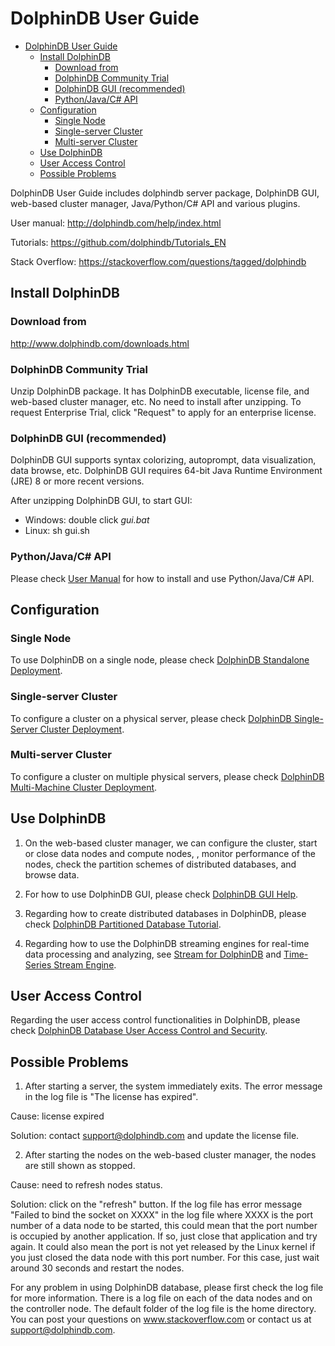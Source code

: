 # DolphinDB User Guide

- [DolphinDB User Guide](#dolphindb-user-guide)
  - [Install DolphinDB](#install-dolphindb)
    - [Download from](#download-from)
    - [DolphinDB Community Trial](#dolphindb-community-trial)
    - [DolphinDB GUI (recommended)](#dolphindb-gui-recommended)
    - [Python/Java/C# API](#pythonjavac-api)
  - [Configuration](#configuration)
    - [Single Node](#single-node)
    - [Single-server Cluster](#single-server-cluster)
    - [Multi-server Cluster](#multi-server-cluster)
  - [Use DolphinDB](#use-dolphindb)
  - [User Access Control](#user-access-control)
  - [Possible Problems](#possible-problems)

DolphinDB User Guide includes dolphindb server package, DolphinDB GUI, web-based cluster manager, Java/Python/C# API and various plugins.

User manual: http://dolphindb.com/help/index.html 

Tutorials: https://github.com/dolphindb/Tutorials_EN 

Stack Overflow: https://stackoverflow.com/questions/tagged/dolphindb 

## Install DolphinDB

### Download from
http://www.dolphindb.com/downloads.html

### DolphinDB Community Trial

Unzip DolphinDB package. It has DolphinDB executable, license file, and web-based cluster manager, etc. No need to install after unzipping. To request Enterprise Trial, click "Request" to apply for an enterprise license. 

### DolphinDB GUI (recommended)

DolphinDB GUI supports syntax colorizing, autoprompt, data visualization, data browse, etc. DolphinDB GUI requires 64-bit Java Runtime Environment (JRE) 8 or more recent versions.

After unzipping DolphinDB GUI, to start GUI:
* Windows: double click *gui.bat*
* Linux: sh gui.sh

### Python/Java/C# API
Please check [User Manual](https://dolphindb.com/help/ProgrammingAPIs/index.html) for how to install and use Python/Java/C# API. 

## Configuration

### Single Node
To use DolphinDB on a single node, please check [DolphinDB Standalone Deployment](standalone_deployment.md).  

### Single-server Cluster
To configure a cluster on a physical server, please check [DolphinDB Single-Server Cluster Deployment](single_machine_cluster_deploy.md). 

### Multi-server Cluster
To configure a cluster on multiple physical servers, please check [DolphinDB Multi-Machine Cluster Deployment](multi_machine_cluster_deployment.md).

## Use DolphinDB

1. On the web-based cluster manager, we can configure the cluster, start or close data nodes and compute nodes, , monitor performance of the nodes, check the partition schemes of distributed databases, and browse data. 

2. For how to use DolphinDB GUI, please check [DolphinDB GUI Help](http://www.dolphindb.com/gui_help/).

3. Regarding how to create distributed databases in DolphinDB, please check [DolphinDB Partitioned Database Tutorial](database.md).

4. Regarding how to use the DolphinDB streaming engines for real-time data processing and analyzing, see [Stream for DolphinDB](streaming_tutorial.md) and [Time-Series Stream Engine](stream_aggregator.md).

## User Access Control
Regarding the user access control functionalities in DolphinDB, please check [DolphinDB Database User Access Control and Security](ACL_and_Security.md).

## Possible Problems
1. After starting a server, the system immediately exits. The error message in the log file is "The license has expired". 

Cause: license expired

Solution: contact support@dolphindb.com and update the license file. 

2. After starting the nodes on the web-based cluster manager, the nodes are still shown as stopped. 

Cause: need to refresh nodes status. 

Solution: click on the "refresh" button. If the log file has error message  "Failed to bind the socket on XXXX" in the log file where XXXX is the port number of a data node to be started, this could mean that the port number is occupied by another application. If so, just close that application and try again. It could also mean the port is not yet released by the Linux kernel if you just closed the data node with this port number. For this case, just wait around 30 seconds and restart the nodes.

For any problem in using DolphinDB database, please first check the log file for more information. There is a log file on each of the data nodes and on the controller node. The default folder of the log file is the home directory. You can post your questions on www.stackoverflow.com or contact us at support@dolphindb.com. 
